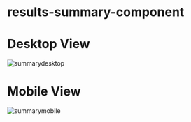 # results-summary-component

# Desktop View

![summarydesktop](https://user-images.githubusercontent.com/107635975/220951507-caaaf0b5-1d04-4c5f-b10f-cba51bbc815b.png)

# Mobile View

![summarymobile](https://user-images.githubusercontent.com/107635975/220951558-24ea4e27-5724-4cbd-ba59-77348db84da6.png)
